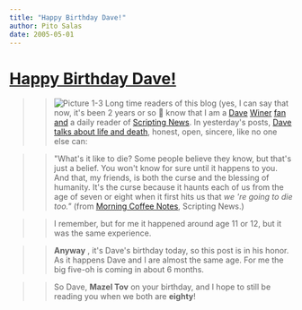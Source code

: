 ```yaml
---
title: "Happy Birthday Dave!"
author: Pito Salas
date: 2005-05-01
---
```

# [Happy Birthday Dave!](None)



>>

>> ![Picture
1-3](https://i0.wp.com/s3.media.squarespace.com/production/1075723/12829350/weblogs/images/Snoopy.jpg?w=584)
Long time readers of this blog (yes, I can say that now, it's been 2 years or
so 🙂 know that I am a
[Dave](<http://davenet.scripting.com/2000/02/04/howToMakeMoneyOnTheInternet>)
[Winer](</weblogs/archives/000295.html>)
[fan](</weblogs/archives/000575.html>) [and](</weblogs/archives/000343.html>)
a daily reader of [Scripting News](<http://www.scripting.com/>). In
yesterday's posts, [Dave talks about life and
death](<http://archive.scripting.com/2005/05/01#morningCoffeeNotes>), honest,
open, sincere, like no one else can:

>>

>> "What's it like to die? Some people believe they know, but that's just a
belief. You won't know for sure until it happens to you. And that, my friends,
is both the curse and the blessing of humanity. It's the curse because it
haunts each of us from the age of seven or eight when it first hits us that
_we 're going to die too."_ (from [Morning Coffee
Notes](<http://archive.scripting.com/2005/05/01#morningCoffeeNotes>),
Scripting News.)

>>

>> I remember, but for me it happened around age 11 or 12, but it was the same
experience.

>>

>> **Anyway** , it's Dave's birthday today, so this post is in his honor. As
it happens Dave and I are almost the same age. For me the big five-oh is
coming in about 6 months.

>>

>> So Dave, **Mazel Tov** on your birthday, and I hope to still be reading you
when we both are **eighty**!


